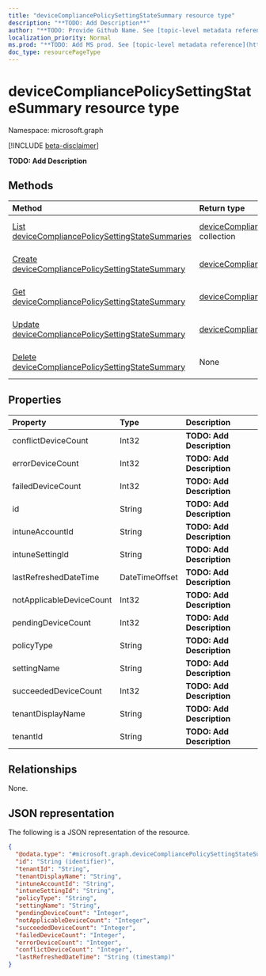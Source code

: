 ```yaml
---
title: "deviceCompliancePolicySettingStateSummary resource type"
description: "**TODO: Add Description**"
author: "**TODO: Provide Github Name. See [topic-level metadata reference](https://msgo.azurewebsites.net/add/document/guidelines/metadata.html#topic-level-metadata)**"
localization_priority: Normal
ms.prod: "**TODO: Add MS prod. See [topic-level metadata reference](https://msgo.azurewebsites.net/add/document/guidelines/metadata.html#topic-level-metadata)**"
doc_type: resourcePageType
---
```


# deviceCompliancePolicySettingStateSummary resource type

Namespace: microsoft.graph

[!INCLUDE [beta-disclaimer](../../includes/beta-disclaimer.md)]

**TODO: Add Description**

## Methods
|Method|Return type|Description|
|:---|:---|:---|
|[List deviceCompliancePolicySettingStateSummaries](../api/devicecompliancepolicysettingstatesummary-list.md)|[deviceCompliancePolicySettingStateSummary](../resources/devicecompliancepolicysettingstatesummary.md) collection|Get a list of the [deviceCompliancePolicySettingStateSummary](../resources/devicecompliancepolicysettingstatesummary.md) objects and their properties.|
|[Create deviceCompliancePolicySettingStateSummary](../api/devicecompliancepolicysettingstatesummary-post-devicecompliancepolicysettingstatesummaries.md)|[deviceCompliancePolicySettingStateSummary](../resources/devicecompliancepolicysettingstatesummary.md)|Create a new [deviceCompliancePolicySettingStateSummary](../resources/devicecompliancepolicysettingstatesummary.md) object.|
|[Get deviceCompliancePolicySettingStateSummary](../api/devicecompliancepolicysettingstatesummary-get.md)|[deviceCompliancePolicySettingStateSummary](../resources/devicecompliancepolicysettingstatesummary.md)|Read the properties and relationships of a [deviceCompliancePolicySettingStateSummary](../resources/devicecompliancepolicysettingstatesummary.md) object.|
|[Update deviceCompliancePolicySettingStateSummary](../api/devicecompliancepolicysettingstatesummary-update.md)|[deviceCompliancePolicySettingStateSummary](../resources/devicecompliancepolicysettingstatesummary.md)|Update the properties of a [deviceCompliancePolicySettingStateSummary](../resources/devicecompliancepolicysettingstatesummary.md) object.|
|[Delete deviceCompliancePolicySettingStateSummary](../api/devicecompliancepolicysettingstatesummary-delete.md)|None|Deletes a [deviceCompliancePolicySettingStateSummary](../resources/devicecompliancepolicysettingstatesummary.md) object.|

## Properties
|Property|Type|Description|
|:---|:---|:---|
|conflictDeviceCount|Int32|**TODO: Add Description**|
|errorDeviceCount|Int32|**TODO: Add Description**|
|failedDeviceCount|Int32|**TODO: Add Description**|
|id|String|**TODO: Add Description**|
|intuneAccountId|String|**TODO: Add Description**|
|intuneSettingId|String|**TODO: Add Description**|
|lastRefreshedDateTime|DateTimeOffset|**TODO: Add Description**|
|notApplicableDeviceCount|Int32|**TODO: Add Description**|
|pendingDeviceCount|Int32|**TODO: Add Description**|
|policyType|String|**TODO: Add Description**|
|settingName|String|**TODO: Add Description**|
|succeededDeviceCount|Int32|**TODO: Add Description**|
|tenantDisplayName|String|**TODO: Add Description**|
|tenantId|String|**TODO: Add Description**|

## Relationships
None.

## JSON representation
The following is a JSON representation of the resource.
<!-- {
  "blockType": "resource",
  "keyProperty": "id",
  "@odata.type": "microsoft.graph.deviceCompliancePolicySettingStateSummary",
  "openType": false
}
-->
``` json
{
  "@odata.type": "#microsoft.graph.deviceCompliancePolicySettingStateSummary",
  "id": "String (identifier)",
  "tenantId": "String",
  "tenantDisplayName": "String",
  "intuneAccountId": "String",
  "intuneSettingId": "String",
  "policyType": "String",
  "settingName": "String",
  "pendingDeviceCount": "Integer",
  "notApplicableDeviceCount": "Integer",
  "succeededDeviceCount": "Integer",
  "failedDeviceCount": "Integer",
  "errorDeviceCount": "Integer",
  "conflictDeviceCount": "Integer",
  "lastRefreshedDateTime": "String (timestamp)"
}
```

